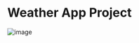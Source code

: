 # Weather App Project
![image](https://github.com/jassmunday/Android_Weather_App/assets/129063092/41bacfdf-592a-445b-8c91-9ea544de0174)
